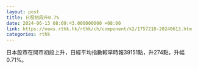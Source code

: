 ```yaml
---
layout: post
title: 日股初段升0.7%
date: 2024-06-13 08:09:43.000000000 +08:00
link: https://news.rthk.hk/rthk/ch/component/k2/1757210-20240613.htm
categories: rthk
---
```


日本股市在開市初段上升，日經平均指數較早時報39151點，升274點，升幅0.71%。
